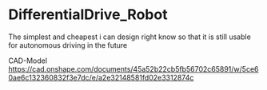 # DifferentialDrive_Robot
The simplest and cheapest i can design right know so that it is still usable for autonomous driving in the future


CAD-Model
https://cad.onshape.com/documents/45a52b22cb5fb56702c65891/w/5ce60ae6c132360832f3e7dc/e/a2e32148581fd02e3312874c
